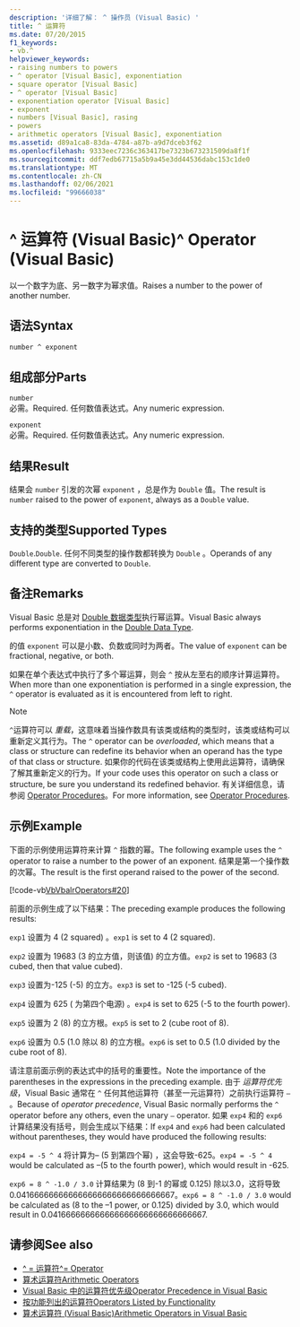 ```yaml
---
description: '详细了解： ^ 操作员 (Visual Basic) '
title: ^ 运算符
ms.date: 07/20/2015
f1_keywords:
- vb.^
helpviewer_keywords:
- raising numbers to powers
- ^ operator [Visual Basic], exponentiation
- square operator [Visual Basic]
- ^ operator [Visual Basic]
- exponentiation operator [Visual Basic]
- exponent
- numbers [Visual Basic], rasing
- powers
- arithmetic operators [Visual Basic], exponentiation
ms.assetid: d89a1ca8-83da-4784-a87b-a9d7dceb3f62
ms.openlocfilehash: 9333eec7236c363417be7323b673231509da8f1f
ms.sourcegitcommit: ddf7edb67715a5b9a45e3dd44536dabc153c1de0
ms.translationtype: MT
ms.contentlocale: zh-CN
ms.lasthandoff: 02/06/2021
ms.locfileid: "99666038"
---
```

# <a name="-operator-visual-basic"></a><span data-ttu-id="2f4d8-103">^ 运算符 (Visual Basic)</span><span class="sxs-lookup"><span data-stu-id="2f4d8-103">^ Operator (Visual Basic)</span></span>

<span data-ttu-id="2f4d8-104">以一个数字为底、另一数字为幂求值。</span><span class="sxs-lookup"><span data-stu-id="2f4d8-104">Raises a number to the power of another number.</span></span>

## <a name="syntax"></a><span data-ttu-id="2f4d8-105">语法</span><span class="sxs-lookup"><span data-stu-id="2f4d8-105">Syntax</span></span>

```vb
number ^ exponent
```

## <a name="parts"></a><span data-ttu-id="2f4d8-106">组成部分</span><span class="sxs-lookup"><span data-stu-id="2f4d8-106">Parts</span></span>

`number`\
<span data-ttu-id="2f4d8-107">必需。</span><span class="sxs-lookup"><span data-stu-id="2f4d8-107">Required.</span></span> <span data-ttu-id="2f4d8-108">任何数值表达式。</span><span class="sxs-lookup"><span data-stu-id="2f4d8-108">Any numeric expression.</span></span>

`exponent`\
<span data-ttu-id="2f4d8-109">必需。</span><span class="sxs-lookup"><span data-stu-id="2f4d8-109">Required.</span></span> <span data-ttu-id="2f4d8-110">任何数值表达式。</span><span class="sxs-lookup"><span data-stu-id="2f4d8-110">Any numeric expression.</span></span>

## <a name="result"></a><span data-ttu-id="2f4d8-111">结果</span><span class="sxs-lookup"><span data-stu-id="2f4d8-111">Result</span></span>

<span data-ttu-id="2f4d8-112">结果会 `number` 引发的次幂 `exponent` ，总是作为 `Double` 值。</span><span class="sxs-lookup"><span data-stu-id="2f4d8-112">The result is `number` raised to the power of `exponent`, always as a `Double` value.</span></span>

## <a name="supported-types"></a><span data-ttu-id="2f4d8-113">支持的类型</span><span class="sxs-lookup"><span data-stu-id="2f4d8-113">Supported Types</span></span>

<span data-ttu-id="2f4d8-114">`Double`.</span><span class="sxs-lookup"><span data-stu-id="2f4d8-114">`Double`.</span></span> <span data-ttu-id="2f4d8-115">任何不同类型的操作数都转换为 `Double` 。</span><span class="sxs-lookup"><span data-stu-id="2f4d8-115">Operands of any different type are converted to `Double`.</span></span>

## <a name="remarks"></a><span data-ttu-id="2f4d8-116">备注</span><span class="sxs-lookup"><span data-stu-id="2f4d8-116">Remarks</span></span>

<span data-ttu-id="2f4d8-117">Visual Basic 总是对 [Double 数据类型](../data-types/double-data-type.md)执行幂运算。</span><span class="sxs-lookup"><span data-stu-id="2f4d8-117">Visual Basic always performs exponentiation in the [Double Data Type](../data-types/double-data-type.md).</span></span>

<span data-ttu-id="2f4d8-118">的值 `exponent` 可以是小数、负数或同时为两者。</span><span class="sxs-lookup"><span data-stu-id="2f4d8-118">The value of `exponent` can be fractional, negative, or both.</span></span>

<span data-ttu-id="2f4d8-119">如果在单个表达式中执行了多个幂运算，则会 `^` 按从左至右的顺序计算运算符。</span><span class="sxs-lookup"><span data-stu-id="2f4d8-119">When more than one exponentiation is performed in a single expression, the `^` operator is evaluated as it is encountered from left to right.</span></span>

> [!NOTE]
> <span data-ttu-id="2f4d8-120">`^`运算符可以 *重载*，这意味着当操作数具有该类或结构的类型时，该类或结构可以重新定义其行为。</span><span class="sxs-lookup"><span data-stu-id="2f4d8-120">The `^` operator can be *overloaded*, which means that a class or structure can redefine its behavior when an operand has the type of that class or structure.</span></span> <span data-ttu-id="2f4d8-121">如果你的代码在该类或结构上使用此运算符，请确保了解其重新定义的行为。</span><span class="sxs-lookup"><span data-stu-id="2f4d8-121">If your code uses this operator on such a class or structure, be sure you understand its redefined behavior.</span></span> <span data-ttu-id="2f4d8-122">有关详细信息，请参阅 [Operator Procedures](../../programming-guide/language-features/procedures/operator-procedures.md)。</span><span class="sxs-lookup"><span data-stu-id="2f4d8-122">For more information, see [Operator Procedures](../../programming-guide/language-features/procedures/operator-procedures.md).</span></span>

## <a name="example"></a><span data-ttu-id="2f4d8-123">示例</span><span class="sxs-lookup"><span data-stu-id="2f4d8-123">Example</span></span>

<span data-ttu-id="2f4d8-124">下面的示例使用运算符来计算 `^` 指数的幂。</span><span class="sxs-lookup"><span data-stu-id="2f4d8-124">The following example uses the `^` operator to raise a number to the power of an exponent.</span></span> <span data-ttu-id="2f4d8-125">结果是第一个操作数的次幂。</span><span class="sxs-lookup"><span data-stu-id="2f4d8-125">The result is the first operand raised to the power of the second.</span></span>

[!code-vb[VbVbalrOperators#20](~/samples/snippets/visualbasic/VS_Snippets_VBCSharp/VbVbalrOperators/VB/Class1.vb#20)]

<span data-ttu-id="2f4d8-126">前面的示例生成了以下结果：</span><span class="sxs-lookup"><span data-stu-id="2f4d8-126">The preceding example produces the following results:</span></span>

<span data-ttu-id="2f4d8-127">`exp1` 设置为 4 (2 squared) 。</span><span class="sxs-lookup"><span data-stu-id="2f4d8-127">`exp1` is set to 4 (2 squared).</span></span>

<span data-ttu-id="2f4d8-128">`exp2` 设置为 19683 (3 的立方值，则该值) 的立方值。</span><span class="sxs-lookup"><span data-stu-id="2f4d8-128">`exp2` is set to 19683 (3 cubed, then that value cubed).</span></span>

<span data-ttu-id="2f4d8-129">`exp3` 设置为-125 (-5) 的立方。</span><span class="sxs-lookup"><span data-stu-id="2f4d8-129">`exp3` is set to -125 (-5 cubed).</span></span>

<span data-ttu-id="2f4d8-130">`exp4` 设置为 625 ( 为第四个电源) 。</span><span class="sxs-lookup"><span data-stu-id="2f4d8-130">`exp4` is set to 625 (-5 to the fourth power).</span></span>

<span data-ttu-id="2f4d8-131">`exp5` 设置为 2 (8) 的立方根。</span><span class="sxs-lookup"><span data-stu-id="2f4d8-131">`exp5` is set to 2 (cube root of 8).</span></span>

<span data-ttu-id="2f4d8-132">`exp6` 设置为 0.5 (1.0 除以 8) 的立方根。</span><span class="sxs-lookup"><span data-stu-id="2f4d8-132">`exp6` is set to 0.5 (1.0 divided by the cube root of 8).</span></span>

<span data-ttu-id="2f4d8-133">请注意前面示例的表达式中的括号的重要性。</span><span class="sxs-lookup"><span data-stu-id="2f4d8-133">Note the importance of the parentheses in the expressions in the preceding example.</span></span> <span data-ttu-id="2f4d8-134">由于 *运算符优先级*，Visual Basic 通常在 `^` 任何其他运算符（甚至一元运算符）之前执行运算符 `–` 。</span><span class="sxs-lookup"><span data-stu-id="2f4d8-134">Because of *operator precedence*, Visual Basic normally performs the `^` operator before any others, even the unary `–` operator.</span></span> <span data-ttu-id="2f4d8-135">如果 `exp4` 和的 `exp6` 计算结果没有括号，则会生成以下结果：</span><span class="sxs-lookup"><span data-stu-id="2f4d8-135">If `exp4` and `exp6` had been calculated without parentheses, they would have produced the following results:</span></span>

<span data-ttu-id="2f4d8-136">`exp4 = -5 ^ 4` 将计算为– (5 到第四个幂) ，这会导致-625。</span><span class="sxs-lookup"><span data-stu-id="2f4d8-136">`exp4 = -5 ^ 4` would be calculated as –(5 to the fourth power), which would result in -625.</span></span>

<span data-ttu-id="2f4d8-137">`exp6 = 8 ^ -1.0 / 3.0` 计算结果为 (8 到-1 的幂或 0.125) 除以3.0，这将导致0.041666666666666666666666666666667。</span><span class="sxs-lookup"><span data-stu-id="2f4d8-137">`exp6 = 8 ^ -1.0 / 3.0` would be calculated as (8 to the –1 power, or 0.125) divided by 3.0, which would result in 0.041666666666666666666666666666667.</span></span>

## <a name="see-also"></a><span data-ttu-id="2f4d8-138">请参阅</span><span class="sxs-lookup"><span data-stu-id="2f4d8-138">See also</span></span>

- [<span data-ttu-id="2f4d8-139">^ = 运算符</span><span class="sxs-lookup"><span data-stu-id="2f4d8-139">^= Operator</span></span>](exponentiation-assignment-operator.md)
- [<span data-ttu-id="2f4d8-140">算术运算符</span><span class="sxs-lookup"><span data-stu-id="2f4d8-140">Arithmetic Operators</span></span>](arithmetic-operators.md)
- [<span data-ttu-id="2f4d8-141">Visual Basic 中的运算符优先级</span><span class="sxs-lookup"><span data-stu-id="2f4d8-141">Operator Precedence in Visual Basic</span></span>](operator-precedence.md)
- [<span data-ttu-id="2f4d8-142">按功能列出的运算符</span><span class="sxs-lookup"><span data-stu-id="2f4d8-142">Operators Listed by Functionality</span></span>](operators-listed-by-functionality.md)
- [<span data-ttu-id="2f4d8-143">算术运算符 (Visual Basic)</span><span class="sxs-lookup"><span data-stu-id="2f4d8-143">Arithmetic Operators in Visual Basic</span></span>](../../programming-guide/language-features/operators-and-expressions/arithmetic-operators.md)
